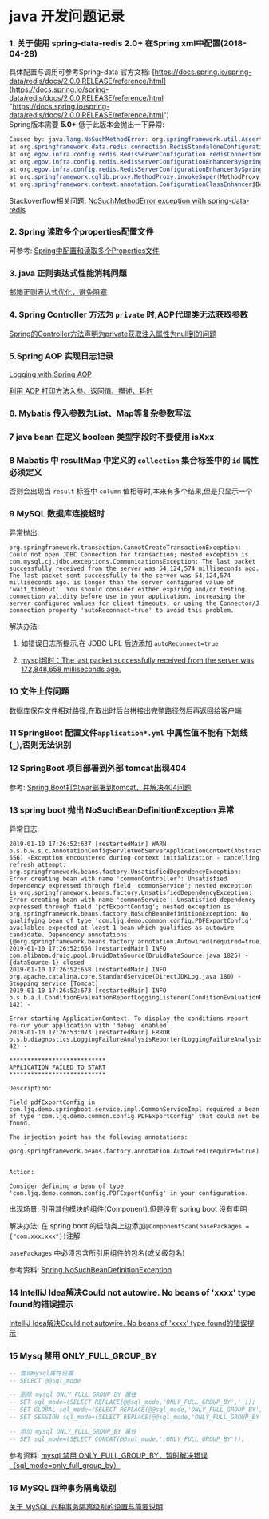 # java 开发问题记录  

### 1. 关于使用 spring-data-redis 2.0+ 在Spring xml中配置(2018-04-28)  
  具体配置与调用可参考Spring-data 官方文档: [https://docs.spring.io/spring-data/redis/docs/2.0.0.RELEASE/reference/html](https://docs.spring.io/spring-data/redis/docs/2.0.0.RELEASE/reference/html "https://docs.spring.io/spring-data/redis/docs/2.0.0.RELEASE/reference/html")  
  Spring版本需要 **5.0+**
  低于此版本会抛出一下异常:  

```java
Caused by: java.lang.NoSuchMethodError: org.springframework.util.Assert.isTrue(ZLjava/util/function/Supplier;)V
at org.springframework.data.redis.connection.RedisStandaloneConfiguration.<init>(RedisStandaloneConfiguration.java:61)
at org.egov.infra.config.redis.RedisServerConfiguration.redisConnectionFactory(RedisServerConfiguration.java:86)
at org.egov.infra.config.redis.RedisServerConfigurationEnhancerBySpringCGLIBf89e20ba.CGLIBredisConnectionFactory1(<generated>)
at org.egov.infra.config.redis.RedisServerConfigurationEnhancerBySpringCGLIBf89e20baFastClassBySpringCGLIB1ac62136.invoke(<generated>)
at org.springframework.cglib.proxy.MethodProxy.invokeSuper(MethodProxy.java:228)
at org.springframework.context.annotation.ConfigurationClassEnhancer$BeanMethodInterceptor.intercept(ConfigurationClassEnhancer.java:358)  
```

Stackoverflow相关问题: [NoSuchMethodError exception with spring-data-redis](https://stackoverflow.com/questions/46926643/nosuchmethoderror-exception-with-spring-data-redis "https://stackoverflow.com/questions/46926643/nosuchmethoderror-exception-with-spring-data-redis")  
    

### 2. Spring 读取多个properties配置文件  
  可参考: [Spring中配置和读取多个Properties文件](https://blog.csdn.net/anhuidelinger/article/details/70315863 "https://blog.csdn.net/anhuidelinger/article/details/70315863")  

### 3. java 正则表达式性能消耗问题  

[邮箱正则表达式优化，避免阻塞](https://blog.csdn.net/u012816142/article/details/48142137 "https://blog.csdn.net/u012816142/article/details/48142137")  

### 4. Spring Controller 方法为 `private` 时,AOP代理类无法获取参数  

[Spring的Controller方法声明为private获取注入属性为null到的问题 ](https://blog.csdn.net/weixin_41633157/article/details/80083636 "https://blog.csdn.net/weixin_41633157/article/details/80083636")  

### 5.Spring AOP 实现日志记录  

[Logging with Spring AOP](https://five.agency/logging-with-spring-aop/ "https://five.agency/logging-with-spring-aop/")  

[利用 AOP 打印方法入参、返回值、描述、耗时](https://segmentfault.com/a/1190000012030364)  

### 6. Mybatis 传入参数为List、Map等复杂参数写法  

### 7 java bean 在定义 boolean 类型字段时不要使用 isXxx  

### 8 Mabatis 中 resultMap 中定义的 `collection` 集合标签中的 `id` 属性必须定义  

否则会出现当 `result` 标签中 `column` 值相等时,本来有多个结果,但是只显示一个  

### 9 MySQL 数据库连接超时  

异常抛出:    

```
org.springframework.transaction.CannotCreateTransactionException: Could not open JDBC Connection for transaction; nested exception is com.mysql.cj.jdbc.exceptions.CommunicationsException: The last packet successfully received from the server was 54,124,574 milliseconds ago.  The last packet sent successfully to the server was 54,124,574 milliseconds ago. is longer than the server configured value of 'wait_timeout'. You should consider either expiring and/or testing connection validity before use in your application, increasing the server configured values for client timeouts, or using the Connector/J connection property 'autoReconnect=true' to avoid this problem.

```

解决办法:   

1) 如错误日志所提示,在 JDBC URL 后边添加 `autoReconnect=true`  

2) [ mysql超时：The last packet successfully received from the server was 172,848,658 milliseconds ago. ](https://blog.csdn.net/su20145104009/article/details/78579634)  

### 10 文件上传问题  

数据库保存文件相对路径,在取出时后台拼接出完整路径然后再返回给客户端  

### 11 SpringBoot 配置文件`application*.yml` 中属性值不能有下划线(`_`),否则无法识别  

### 12 SpringBoot 项目部署到外部 tomcat出现404  

参考: [Spring Boot打包war部署到tomcat，并解决404问题](https://my.oschina.net/yejunxi/blog/886023 "https://my.oschina.net/yejunxi/blog/886023")  

### 13 spring boot 抛出 NoSuchBeanDefinitionException 异常   

异常日志:  

```
2019-01-10 17:26:52:637 [restartedMain] WARN  o.s.b.w.s.c.AnnotationConfigServletWebServerApplicationContext(AbstractApplicationContext.java 556) -Exception encountered during context initialization - cancelling refresh attempt: org.springframework.beans.factory.UnsatisfiedDependencyException: Error creating bean with name 'commonController': Unsatisfied dependency expressed through field 'commonService'; nested exception is org.springframework.beans.factory.UnsatisfiedDependencyException: Error creating bean with name 'commonService': Unsatisfied dependency expressed through field 'pdfExportConfig'; nested exception is org.springframework.beans.factory.NoSuchBeanDefinitionException: No qualifying bean of type 'com.ljq.demo.common.config.PDFExportConfig' available: expected at least 1 bean which qualifies as autowire candidate. Dependency annotations: {@org.springframework.beans.factory.annotation.Autowired(required=true)}
2019-01-10 17:26:52:656 [restartedMain] INFO  com.alibaba.druid.pool.DruidDataSource(DruidDataSource.java 1825) -{dataSource-1} closed
2019-01-10 17:26:52:658 [restartedMain] INFO  org.apache.catalina.core.StandardService(DirectJDKLog.java 180) -Stopping service [Tomcat]
2019-01-10 17:26:52:673 [restartedMain] INFO  o.s.b.a.l.ConditionEvaluationReportLoggingListener(ConditionEvaluationReportLoggingListener.java 142) -

Error starting ApplicationContext. To display the conditions report re-run your application with 'debug' enabled.
2019-01-10 17:26:53:073 [restartedMain] ERROR o.s.b.diagnostics.LoggingFailureAnalysisReporter(LoggingFailureAnalysisReporter.java 42) -

***************************
APPLICATION FAILED TO START
***************************

Description:

Field pdfExportConfig in com.ljq.demo.springboot.service.impl.CommonServiceImpl required a bean of type 'com.ljq.demo.common.config.PDFExportConfig' that could not be found.

The injection point has the following annotations:
	- @org.springframework.beans.factory.annotation.Autowired(required=true)


Action:

Consider defining a bean of type 'com.ljq.demo.common.config.PDFExportConfig' in your configuration.
```

出现场景: 引用其他模块的组件(Component),但是没有 spring boot 没有申明  

解决办法: 在 spring boot 的启动类上边添加`@ComponentScan(basePackages = {"com.xxx.xxx"})`注解  

`basePackages` 中必须包含所引用组件的包名(或父级包名)  

参考资料: [Spring NoSuchBeanDefinitionException](https://www.baeldung.com/spring-nosuchbeandefinitionexception "https://www.baeldung.com/spring-nosuchbeandefinitionexception")  

### 14 IntelliJ Idea解决Could not autowire. No beans of 'xxxx' type found的错误提示  

[IntelliJ Idea解决Could not autowire. No beans of 'xxxx' type found的错误提示](https://blog.csdn.net/u012453843/article/details/54906905 "https://blog.csdn.net/u012453843/article/details/54906905")  

### 15 Mysq 禁用 ONLY_FULL_GROUP_BY  

```sql
-- 查询mysql属性设置
-- SELECT @@sql_mode

-- 删除 mysql ONLY_FULL_GROUP_BY 属性
-- SET sql_mode=(SELECT REPLACE(@@sql_mode,'ONLY_FULL_GROUP_BY',''));
-- SET GLOBAL sql_mode=(SELECT REPLACE(@@sql_mode,'ONLY_FULL_GROUP_BY',''));
-- SET SESSION sql_mode=(SELECT REPLACE(@@sql_mode,'ONLY_FULL_GROUP_BY',''));

-- 添加 mysql ONLY_FULL_GROUP_BY 属性
-- SET sql_mode=(SELECT CONCAT(@@sql_mode,',ONLY_FULL_GROUP_BY'));
```

参考资料: [mysql 禁用 ONLY_FULL_GROUP_BY，暂时解决错误（sql_mode=only_full_group_by）](https://blog.csdn.net/weixin_34269583/article/details/88026517 "https://blog.csdn.net/weixin_34269583/article/details/88026517")  

### 16 MySQL 四种事务隔离级别  

[关于 MySQL 四种事务隔离级别的设置与简要说明](https://blog.csdn.net/Mrqiang9001/article/details/105143411 "https://blog.csdn.net/Mrqiang9001/article/details/105143411")  











